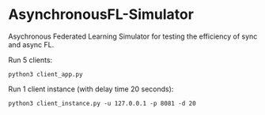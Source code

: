# AsynchronousFL-Simulator
Asychronous Federated Learning Simulator for testing the efficiency of sync and async FL.  

Run 5 clients:
```
python3 client_app.py
```
  
Run 1 client instance (with delay time 20 seconds):
```
python3 client_instance.py -u 127.0.0.1 -p 8081 -d 20
```

